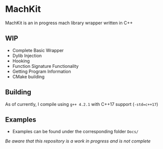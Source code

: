# MachKit
MachKit is an in progress mach library wrapper written in C++ 


## WIP
- Complete Basic Wrapper 
- Dylib Injection
- Hooking
- Function Signature Functionality
- Getting Program Information
- CMake building

## Building
As of currently, I compile using `g++ 4.2.1` with C++17 support (`-std=c++17`)

## Examples
- Examples can be found under the corresponding folder `Docs/`

_Be aware that this repository is a work in progress and is not complete_

